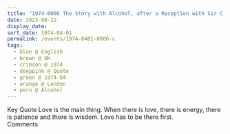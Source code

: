 ```yaml
---
title: "1974-0000 The Story with Alcohol, after a Reception with Sir C.P., 2, Parklands, Ice House Wood, Hurst Green, Oxted, Surrey, UK"
date: 2023-08-22
display_date: 
sort_date: 1974-04-01
permalink: /events/1974-0401-0000-c
tags:
  - blue @ English
  - brown @ UK
  - crimson @ 1974
  - deeppink @ Quote
  - green @ 1974-04
  - orange @ London
  - peru @ Alcohol
---
```


<wave-list>
  <list-title color="green" width="75">Key Quote</list-title>
  <list-item color="BlanchedAlmond"  width="200">Love is the main thing. When there is love, there is energy, there is patience and there is wisdom. Love has to be there first.</list-item>
  <list-item color="Lavender"></list-item>
  <list-item color="BlanchedAlmond"></list-item>
</wave-list>

<br>

<wave-list>
  <list-title color="green" width="75">Comments</list-title>
  <list-item color="BlanchedAlmond"  width="200"></list-item>
  <list-item color="Lavender"></list-item>
  <list-item color="BlanchedAlmond"></list-item>
</wave-list>
